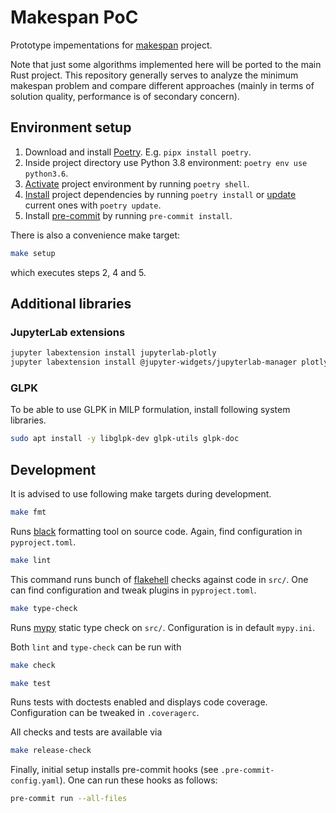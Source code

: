 # Makespan PoC
Prototype impementations for [makespan](https://github.com/matyama/makespan) project.

Note that just some algorithms implemented here will be ported to the main Rust project. This repository generally serves to analyze the minimum makespan problem and compare different approaches (mainly in terms of solution quality, performance is of secondary concern).

## Environment setup
1. Download and install [Poetry](https://python-poetry.org/docs/#installation). E.g. `pipx install poetry`.
2. Inside project directory use Python 3.8 environment: `poetry env use python3.6`.
3. [Activate](https://python-poetry.org/docs/cli/#shell) project environment by running `poetry shell`.
4. [Install](https://python-poetry.org/docs/cli/#install) project dependencies by running `poetry install` or [update](https://python-poetry.org/docs/cli/#update) current ones with `poetry update`.
5. Install [pre-commit](https://pre-commit.com/) by running `pre-commit install`.

There is also a convenience make target:
```bash
make setup
```
which executes steps 2, 4 and 5.

## Additional libraries

### JupyterLab extensions
```bash
jupyter labextension install jupyterlab-plotly
jupyter labextension install @jupyter-widgets/jupyterlab-manager plotlywidget
```

### GLPK
To be able to use GLPK in MILP formulation, install following system libraries.
```bash
sudo apt install -y libglpk-dev glpk-utils glpk-doc
```

## Development
It is advised to use following make targets during development.

```bash
make fmt
```
Runs [black](https://black.readthedocs.io/en/stable/) formatting tool on source code. Again, find configuration in `pyproject.toml`.

```bash
make lint
```
This command runs bunch of [flakehell](https://flakehell.readthedocs.io/) checks against code in `src/`.
One can find configuration and tweak plugins in `pyproject.toml`.

```bash
make type-check
```
Runs [mypy](https://mypy.readthedocs.io/en/latest/) static type check on `src/`. Configuration is in default `mypy.ini`.

Both `lint` and `type-check` can be run with
```bash
make check
```

```bash
make test
```
Runs tests with doctests enabled and displays code coverage. Configuration can be tweaked in `.coveragerc`.

All checks and tests are available via
```bash
make release-check
```

Finally, initial setup installs pre-commit hooks (see `.pre-commit-config.yaml`). One can run these hooks as follows:
```bash
pre-commit run --all-files
```
